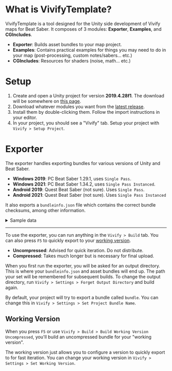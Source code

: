 ﻿# What is VivifyTemplate?

VivifyTemplate is a tool designed for the Unity side development of Vivify maps for Beat Saber. It composes of 3 modules: **Exporter**, **Examples**, and **CGIncludes**.

- **Exporter**: Builds asset bundles to your map project.
- **Examples**: Contains practical examples for things you may need to do in your map (post-processing, custom notes/sabers... etc.)
- **CGIncludes**: Resources for shaders (noise, math... etc.)

# Setup

1. Create and open a Unity project for version **2019.4.28f1**. The download will be somewhere on [this page](https://unity.com/releases/editor/archive).
2. Download whatever modules you want from the [latest release](https://github.com/Swifter1243/VivifyTemplate/releases).
3. Install them by double-clicking them. Follow the import instructions in your editor.
4. In your project, you should see a "Vivify" tab. Setup your project with `Vivify > Setup Project`.

# Exporter

The exporter handles exporting bundles for various versions of Unity and Beat Saber.
- **Windows 2019**: PC Beat Saber 1.29.1, uses `Single Pass`.
- **Windows 2021**: PC Beat Saber 1.34.2, uses `Single Pass Instanced`.
- **Android 2019**: Quest Beat Saber (not sure). Uses `Single Pass`.
- **Android 2021**: Quest Beat Saber (not sure). Uses `Single Pass Instanced`

It also exports a `bundleinfo.json` file which contains the correct bundle checksums, among other information.

<details>
<summary>Sample data</summary>

```json
{
  "materials": {
    "example": {
      "path": "assets/materials/example.mat",
      "properties": {
        "_Example": {
          "Float": "1.0" // type, default value
        }
      }
    }
  },
  "prefabs": {
    "example": "assets/prefabs/example.prefab"
  },
  "bundleFiles": [
    "C:/Example/bundle_windows2019",
    "C:/Example/bundle_windows2021"
  ],
  "bundleCRCs": {
    "_windows2019": 2604998796,
    "_windows2021": 2051513366
  },
  "isCompressed": true
}
```

</details>

---

To use the exporter, you can run anything in the `Vivify > Build` tab. You can also press `F5` to quickly export to your [working version](#working-version).
- **Uncompressed**: Advised for quick iteration. Do not distribute.
- **Compressed**: Takes much longer but is necessary for final upload. 

When you first run the exporter, you will be asked for an output directory. This is where your `bundleinfo.json` and asset bundles will end up. The path your set will be remembered for subsequent builds. To change the output directory, run `Vivify > Settings > Forget Output Directory` and build again.

By default, your project will try to export a bundle called `bundle`. You can change this in `Vivify > Settings > Set Project Bundle Name`.

## Working Version

When you press `F5` or use `Vivify > Build > Build Working Version Uncompressed`, you'll build an uncompressed bundle for your "working version".

The working version just allows you to configure a version to quickly export to for fast iteration. You can change your working version in `Vivify > Settings > Set Working Version`.
